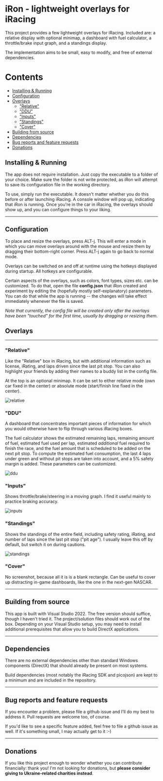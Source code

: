 # iRon - lightweight overlays for iRacing <!-- omit in toc -->

This project provides a few lightweight overlays for iRacing. Included are: a relative display with optional minimap, a dashboard with fuel calculator, a throttle/brake input graph, and a standings display. 

The implementation aims to be small, easy to modify, and free of external dependencies.

# Contents <!-- omit in toc -->

- [Installing & Running](#installing--running)
- [Configuration](#configuration)
- [Overlays](#overlays)
  - ["Relative"](#relative)
  - ["DDU"](#ddu)
  - ["Inputs"](#inputs)
  - ["Standings"](#standings)
  - ["Cover"](#cover)
- [Building from source](#building-from-source)
- [Dependencies](#dependencies)
- [Bug reports and feature requests](#bug-reports-and-feature-requests)
- [Donations](#donations)

## Installing & Running

The app does not require installation. Just copy the executable to a folder of your choice. Make sure the folder is not write protected, as iRon will attempt to save its configuration file in the working directory.

To use, simply run the executable. It doesn't matter whether you do this before or after launching iRacing. A console window will pop up, indicating that iRon is running. Once you're in the car in iRacing, the overlays should show up, and you can configure things to your liking.

---

## Configuration

To place and resize the overlays, press ALT-j. This will enter a mode in which you can move overlays around with the mouse and resize them by dragging their bottom-right corner. Press ALT-j again to go back to normal mode.

Overlays can be switched on and off at runtime using the hotkeys displayed during startup. All hotkeys are configurable.

Certain aspects of the overlays, such as colors, font types, sizes etc. can be customized. To do that, open the file **config.json** that iRon created and experiment by editing the (hopefully mostly self-explanatory) parameters. You can do that while the app is running -- the changes will take effect immediately whenever the file is saved.

_Note that currently, the config file will be created only after the overlays have been "touched" for the first time, usually by dragging or resizing them._


## Overlays

---

### "Relative"

Like the "Relative" box in iRacing, but with additional information such as license, iRating, and laps driven since the last pit stop. You can also highlight your friends by adding their names to a buddy list in the config file.

At the top is an optional minimap. It can be set to either relative mode (own car fixed in the center) or absolute mode (start/finish line fixed in the center).

![relative](https://github.com/lespalt/iRon/blob/main/relative.png?raw=true)

### "DDU"

A dashboard that concentrates important pieces of information for which you would otherwise have to flip through various iRacing boxes.

The fuel calculator shows the estimated remaining laps, remaining amount of fuel, estimated fuel used per lap, estimated _additional_ fuel required to finish the race, and the fuel amount that is scheduled to be added on the next pit stop. To compute the estimated fuel consumption, the last 4 laps under green and without pit stops are taken into account, and a 5% safety margin is added. These parameters can be customized.

![ddu](https://github.com/lespalt/iRon/blob/main/ddu.png?raw=true)

### "Inputs"

Shows throttle/brake/steering in a moving graph. I find it useful mainly to practice braking accuracy.

![inputs](https://github.com/lespalt/iRon/blob/main/inputs.png?raw=true)

### "Standings"

Shows the standings of the entire field, including safety rating, iRating, and number of laps since the last pit stop ("pit age"). I usually leave this off by default, but switch it on during cautions.

![standings](https://github.com/lespalt/iRon/blob/main/standings.png?raw=true)

### "Cover"

No screenshot, because all it is is a blank rectangle. Can be useful to cover up distracting in-game dashboards, like the one in the next-gen NASCAR.

---

## Building from source

This app is built with Visual Studio 2022. The free version should suffice, though I haven't tried it. The project/solution files should work out of the box. Depending on your Visual Studio setup, you may need to install additional prerequisites that allow you to build DirectX applications.

---

## Dependencies

There are no external dependencies other than standard Windows components (DirectX) that should already be present on most systems.

Build dependencies (most notably the iRacing SDK and picojson) are kept to a minimum and are included in the repository.

---

## Bug reports and feature requests

If you encounter a problem, please file a github issue and I'll do my best to address it. Pull requests are welcome too, of course.

If you'd like to see a specific feature added, feel free to file a github issue as well. If it's something small, I may actually get to it :-)

---

## Donations

If you like this project enough to wonder whether you can contribute financially: thank you! I'm not looking for donations, but **please consider giving to Ukraine-related charities instead**.
